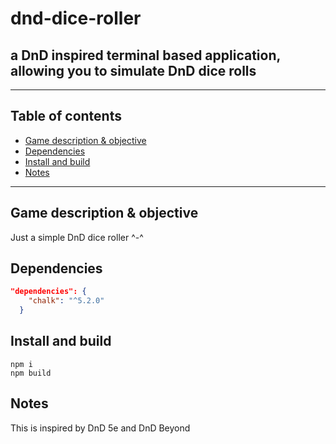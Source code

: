# dnd-dice-roller

## a DnD inspired terminal based application, allowing you to simulate DnD dice rolls

---

## Table of contents
  - [Game description \& objective](#game-description--objective)
  - [Dependencies](#dependencies)
  - [Install and build](#install-and-build)
  - [Notes](#notes)

---



## Game description & objective
 Just a simple DnD dice roller ^-^
 

## Dependencies
```json
"dependencies": {
    "chalk": "^5.2.0"
  }
```

## Install and build

```
npm i
npm build
```

## Notes

This is inspired by DnD 5e and DnD Beyond

